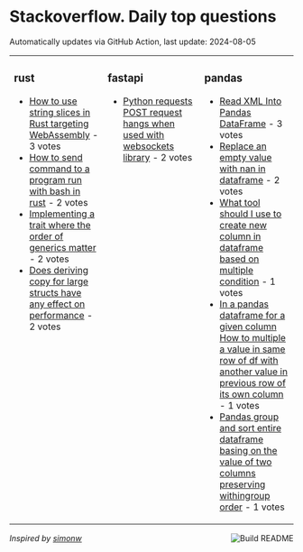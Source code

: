 # Stackoverflow. Daily top questions 

Automatically updates via GitHub Action, last update: <!-- date starts -->2024-08-05<!-- date ends -->


<table><tr><td valign="top" width="33%">

### rust
<!-- rust starts -->
* [How to use string slices in Rust targeting WebAssembly](https://stackoverflow.com/questions/78833480/how-to-use-string-slices-in-rust-targeting-webassembly) - 3 votes
* [How to send command to a program run with bash in rust](https://stackoverflow.com/questions/78834641/how-to-send-command-to-a-program-run-with-bash-in-rust) - 2 votes
* [Implementing a trait where the order of generics matter](https://stackoverflow.com/questions/78833525/implementing-a-trait-where-the-order-of-generics-matter) - 2 votes
* [Does deriving copy for large structs have any effect on performance](https://stackoverflow.com/questions/78832229/does-deriving-copy-for-large-structs-have-any-effect-on-performance) - 2 votes
<!-- rust ends -->
</td><td valign="top" width="34%">


### fastapi
<!-- fastapi starts -->
* [Python requests POST request hangs when used with websockets library](https://stackoverflow.com/questions/78830030/python-requests-post-request-hangs-when-used-with-websockets-library) - 2 votes
<!-- fastapi ends -->
</td><td valign="top" width="34%">


### pandas
<!-- pandas starts -->
* [Read XML Into Pandas DataFrame](https://stackoverflow.com/questions/78835617/read-xml-into-pandas-dataframe) - 3 votes
* [Replace an empty value with nan in dataframe](https://stackoverflow.com/questions/78834627/replace-an-empty-value-with-nan-in-dataframe) - 2 votes
* [What tool should I use to create new column in dataframe based on multiple condition](https://stackoverflow.com/questions/78834792/what-tool-should-i-use-to-create-new-column-in-dataframe-based-on-multiple-condi) - 1 votes
* [In a pandas dataframe for a given column How to multiple a value in same row of df with another value in previous row of its own column](https://stackoverflow.com/questions/78830955/in-a-pandas-dataframe-for-a-given-column-how-to-multiple-a-value-in-same-row-o) - 1 votes
* [Pandas group and sort entire dataframe basing on the value of two columns preserving withingroup order](https://stackoverflow.com/questions/78833640/pandas-group-and-sort-entire-dataframe-basing-on-the-value-of-two-columns-pres) - 1 votes
<!-- pandas ends -->
</td></tr></table>

<a href="https://github.com/hp0404/hp0404/actions"><img src="https://github.com/hp0404/hp0404/workflows/Build%20README/badge.svg" align="right" alt="Build README"></a> <p>*Inspired by  [simonw](https://github.com/simonw/simonw)*</p>
